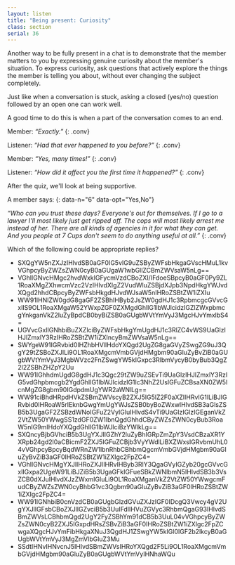```yaml
---
layout: listen
title: "Being present: Curiosity"
class: section
serial: 36
---
```

Another way to be fully present in a chat is to demonstrate that the member matters to you by expressing genuine curiosity about the member's situation. To express curiosity, ask questions that actively explore the things the member is telling you about, without ever changing the subject completely.

Just like when a conversation is stuck, asking a closed (yes/no) question followed by an open one can work well.

A good time to do this is when a part of the conversation comes to an end.

Member: *“Exactly.”*
{: .conv}

Listener: *“Had that ever happened to you before?”*
{: .conv}

Member: *“Yes, many times!”*
{: .conv}

Listener: *“How did it affect you the first time it happened?”*
{: .conv}

After the quiz, we'll look at being supportive.

A member says:
{: data-n="6" data-opt="Yes,No"}

*“Who can you trust these days? Everyone's out for themselves. If I go to a lawyer I'll most likely just get ripped off. The cops will most likely arrest me instead of her. There are all kinds of agencies in it for what they can get. And you people at 7 Cups don't seem to do anything useful at all.”*
{: .conv}

Which of the following could be appropriate replies?

- SXQgYW5nZXJzIHlvdSB0aGF0IG5vIG9uZSByZWFsbHkgaGVscHMuL1kvVGhpcyByZWZsZWN0cyB0aGUgaW1wbGllZCBmZWVsaW5nLg==
- VGhlIGNvcHMgc2hvdWxkIGFycmVzdCBoZXI/IFdoeSBpcyB0aGF0Py9ZL1RoaXMgZXhwcmVzc2VzIHlvdXIgZ2VudWluZSBjdXJpb3NpdHkgYWJvdXQgd2hhdCBpcyByZWFsbHkgdHJvdWJsaW5nIHRoZSBtZW1iZXIu
- WW91IHNlZW0gdG8gaGF2ZSBhIHByb2JsZW0gdHJ1c3RpbmcgcGVvcGxlIS9OL1RoaXMgaW52YWxpZGF0ZXMgdGhlIG1lbWJlcidzIGZlZWxpbmcgYnkganVkZ2luZyBpdCB0byBiZSB0aGUgbWVtYmVyJ3MgcHJvYmxlbS4=
- UGVvcGxlIGNhbiBuZXZlciByZWFsbHkgYmUgdHJ1c3RlZC4vWS9UaGlzIHJlZmxlY3RzIHRoZSBtZW1iZXIncyBmZWVsaW5nLg==
- SWYgeW91IGRvbid0IHZhbHVlIHdoYXQgd2UgZG8gaGVyZSwgZG9uJ3QgY29tZSBoZXJlLi9OL1RoaXMgcmVmbGVjdHMgbm90aGluZyBvZiB0aGUgbWVtYmVyJ3MgbWVzc2FnZSwgYW5kIGxpc3RlbmVycyB0byBub3QgZ2l2ZSBhZHZpY2Uu
- WW91IGhhdmUgdG8gdHJ1c3Qgc29tZW9uZSEvTi9UaGlzIHJlZmxlY3RzIG5vdGhpbmcgb2YgdGhlIG1lbWJlcidzIG1lc3NhZ2UsIGFuZCBsaXN0ZW5lcnMgZG8gbm90IGdpdmUgYWR2aWNlLg==
- WW91ciBhdHRpdHVkZSBmZWVscyB2ZXJ5IG5lZ2F0aXZlIHRvIG1lLiBJIGRvbid0IHRoaW5rIEknbGwgYmUgYWJsZSB0byBoZWxwIHlvdSB3aGlsZSB5b3UgaGF2ZSBzdWNoIGFuZ2VyIGluIHlvdS4vTi9UaGlzIGlzIGEganVkZ2VtZW50YWwgSS1zdGF0ZW1lbnQgdGhhdCByZWZsZWN0cyBub3RoaW5nIG9mIHdoYXQgdGhlIG1lbWJlciBzYWlkLg==
- SXQncyBjbGVhciB5b3UgYXJlIGZhY2luZyBhIGRpZmZpY3VsdCBzaXR1YXRpb24gd2l0aCBicmF2ZXJ5IGFuZCBjb3VyYWdlLiBXZWxsIGRvbmUhL04vVGhpcyBpcyBqdWRnZW1lbnRhbCBhbmQgcmVmbGVjdHMgbm90aGluZyBvZiB3aGF0IHRoZSBtZW1iZXIgc2FpZC4=
- VGhlIGNvcHMgYXJlIHRoZXJlIHRvIHByb3RlY3QgaGVyIGZyb20gcGVvcGxlIGxpa2UgeW91LiBJZiB5b3UgaGFkIGFueSBkZWNlbmN5IHlvdSB3b3VsZCB0dXJuIHlvdXJzZWxmIGluLi9OL1RoaXMganVkZ2VtZW50YWwgcmFudCByZWZsZWN0cyBhbG1vc3Qgbm90aGluZyBvZiB3aGF0IHRoZSBtZW1iZXIgc2FpZC4=
- WW91IGNhbiB0cnVzdCB0aGUgbGlzdGVuZXJzIGF0IDcgQ3Vwcy4gV2UgYXJlIGFsbCBoZXJlIGZvciB5b3UuIFdlIHVuZGVyc3RhbmQgaG93IHlvdSBmZWVsLCBhbmQgd2UgY2FyZSBhYm91dCB5b3UuL04vVGhpcyByZWZsZWN0cyB2ZXJ5IGxpdHRsZSBvZiB3aGF0IHRoZSBtZW1iZXIgc2FpZCwgaXQgcHJvYmFibHkgaXNuJ3QgdHJ1ZSwgYW5kIGl0IGF2b2lkcyB0aGUgbWVtYmVyJ3MgZmVlbGluZ3Mu
- SSdtIHNvIHNvcnJ5IHlvdSBmZWVsIHRoYXQgd2F5Li9OL1RoaXMgcmVmbGVjdHMgbm90aGluZyB0aGUgbWVtYmVyIHNhaWQu
